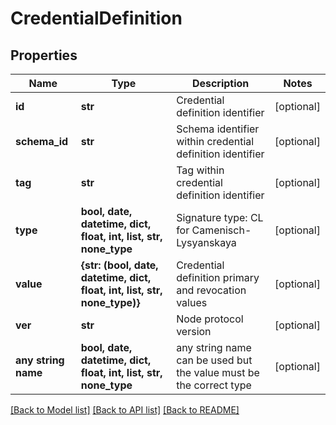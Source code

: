 # CredentialDefinition


## Properties
Name | Type | Description | Notes
------------ | ------------- | ------------- | -------------
**id** | **str** | Credential definition identifier | [optional] 
**schema_id** | **str** | Schema identifier within credential definition identifier | [optional] 
**tag** | **str** | Tag within credential definition identifier | [optional] 
**type** | **bool, date, datetime, dict, float, int, list, str, none_type** | Signature type: CL for Camenisch-Lysyanskaya | [optional] 
**value** | **{str: (bool, date, datetime, dict, float, int, list, str, none_type)}** | Credential definition primary and revocation values | [optional] 
**ver** | **str** | Node protocol version | [optional] 
**any string name** | **bool, date, datetime, dict, float, int, list, str, none_type** | any string name can be used but the value must be the correct type | [optional]

[[Back to Model list]](../README.md#documentation-for-models) [[Back to API list]](../README.md#documentation-for-api-endpoints) [[Back to README]](../README.md)


